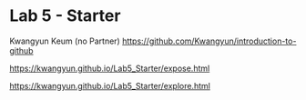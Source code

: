 # Lab 5 - Starter
Kwangyun Keum (no Partner)
https://github.com/Kwangyun/introduction-to-github

https://kwangyun.github.io/Lab5_Starter/expose.html

https://kwangyun.github.io/Lab5_Starter/explore.html
